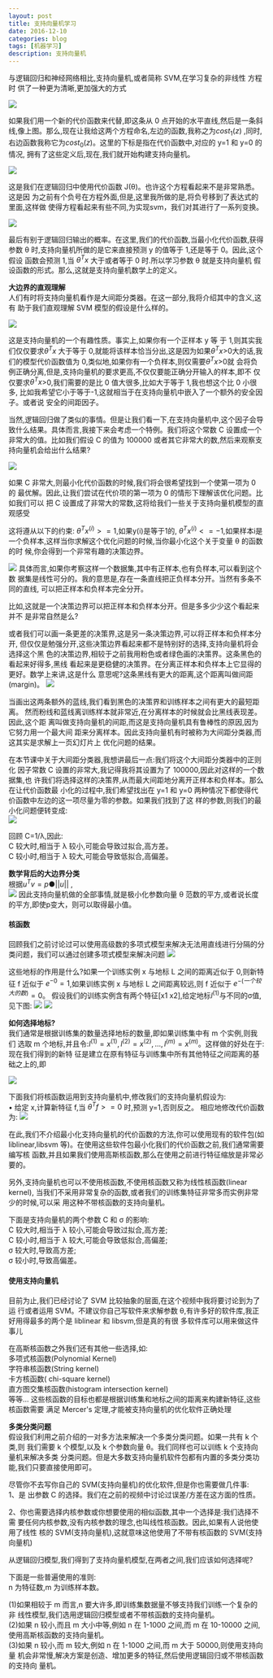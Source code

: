 ```yaml
---
layout: post
title: 支持向量机学习
date: 2016-12-10
categories: blog
tags: [机器学习]
description: 支持向量机
---
```


与逻辑回归和神经网络相比,支持向量机,或者简称 SVM,在学习复杂的非线性 方程时 供了一种更为清晰,更加强大的方式      

![](https://raw.githubusercontent.com/whuhan2013/myImage/master/machineLearning/class7/p1.png) 

如果我们用一个新的代价函数来代替,即这条从 0 点开始的水平直线,然后是一条斜 线,像上图。那么,现在让我给这两个方程命名,左边的函数,我称之为$cos t_1(z)$ ,同时,
右边函数我称它为$cost_0(z)$。这里的下标是指在代价函数中,对应的 y=1 和 y=0 的情况, 拥有了这些定义后,现在,我们就开始构建支持向量机。  

![](https://raw.githubusercontent.com/whuhan2013/myImage/master/machineLearning/class7/p3.png) 

这是我们在逻辑回归中使用代价函数 J(θ)。也许这个方程看起来不是非常熟悉。这是因 为之前有个负号在方程外面,但是,这里我所做的是,将负号移到了表达式的里面,这样做
使得方程看起来有些不同,为实现svm，我们对其进行了一系列变换。

![](https://raw.githubusercontent.com/whuhan2013/myImage/master/machineLearning/class7/p2.png) 

最后有别于逻辑回归输出的概率。在这里,我们的代价函数,当最小化代价函数,获得 参数 θ 时,支持向量机所做的是它来直接预测 y 的值等于 1,还是等于 0。因此,这个假设
函数会预测 1,当  $\theta^Tx$ 大于或者等于 0 时.所以学习参数 θ 就是支持向量机
假设函数的形式。那么,这就是支持向量机数学上的定义。

**大边界的直观理解**       
人们有时将支持向量机看作是大间距分类器。在这一部分,我将介绍其中的含义,这有 助于我们直观理解 SVM 模型的假设是什么样的。     

![](https://raw.githubusercontent.com/whuhan2013/myImage/master/machineLearning/class7/p4.png) 

这是支持向量机的一个有趣性质。事实上,如果你有一个正样本 y 等
于 1,则其实我们仅仅要求$\theta^Tx$ 大于等于 0,就能将该样本恰当分出,这是因为如果$\theta^Tx$>0大的话,我们的模型代价函数值为 0,类似地,如果你有一个负样本,则仅需要$\theta^Tx$>0就
会将负例正确分离,但是,支持向量机的要求更高,不仅仅要能正确分开输入的样本,即不 仅仅要求$\theta^Tx$>0,我们需要的是比 0 值大很多,比如大于等于 1,我也想这个比 0 小很多,
比如我希望它小于等于-1,这就相当于在支持向量机中嵌入了一个额外的安全因子。或者说 安全的间距因子。    

当然,逻辑回归做了类似的事情。但是让我们看一下,在支持向量机中,这个因子会导 致什么结果。具体而言,我接下来会考虑一个特例。我们将这个常数 C 设置成一个非常大的值。比如我们假设 C 的值为 100000 或者其它非常大的数,然后来观察支持向量机会给出什么结果?

![](https://raw.githubusercontent.com/whuhan2013/myImage/master/machineLearning/class7/p5.png) 

如果 C 非常大,则最小化代价函数的时候,我们将会很希望找到一个使第一项为 0 的 最优解。因此,让我们尝试在代价项的第一项为 0 的情形下理解该优化问题。比如我们可以 把 C 设置成了非常大的常数,这将给我们一些关于支持向量机模型的直观感受

这将遵从以下的约束: $\theta^Tx^{(i)}>=1$,如果y(i)是等于1的, $\theta^Tx^{(i)}<=-1$,如果样本i是 一个负样本,这样当你求解这个优化问题的时候,当你最小化这个关于变量 θ 的函数的时
候,你会得到一个非常有趣的决策边界。      

![](https://raw.githubusercontent.com/whuhan2013/myImage/master/machineLearning/class7/p6.png) 
具体而言,如果你考察这样一个数据集,其中有正样本,也有负样本,可以看到这个数 据集是线性可分的。我的意思是,存在一条直线把正负样本分开。当然有多条不同的直线, 可以把正样本和负样本完全分开。      

比如,这就是一个决策边界可以把正样本和负样本分开。但是多多少少这个看起来并不 是非常自然是么?    

或者我们可以画一条更差的决策界,这是另一条决策边界,可以将正样本和负样本分开, 但仅仅是勉强分开,这些决策边界看起来都不是特别好的选择,支持向量机将会选择这个黑 色的决策边界,相较于之前我用粉色或者绿色画的决策界。这条黑色的看起来好得多,黑线 看起来是更稳健的决策界。在分离正样本和负样本上它显得的更好。数学上来讲,这是什么 意思呢?这条黑线有更大的距离,这个距离叫做间距 (margin)。
![](https://raw.githubusercontent.com/whuhan2013/myImage/master/machineLearning/class7/p7.png) 

当画出这两条额外的蓝线,我们看到黑色的决策界和训练样本之间有更大的最短距离。 然而粉线和蓝线离训练样本就非常近,在分离样本的时候就会比黑线表现差。因此,这个距 离叫做支持向量机的间距,而这是支持向量机具有鲁棒性的原因,因为它努力用一个最大间 距来分离样本。因此支持向量机有时被称为大间距分类器,而这其实是求解上一页幻灯片上 优化问题的结果。

在本节课中关于大间距分类器,我想讲最后一点:我们将这个大间距分类器中的正则化 因子常数 C 设置的非常大,我记得我将其设置为了 100000,因此对这样的一个数据集,也 许我们将选择这样的决策界,从而最大间距地分离开正样本和负样本。那么在让代价函数最
小化的过程中,我们希望找出在 y=1 和 y=0 两种情况下都使得代价函数中左边的这一项尽量为零的参数。如果我们找到了这 样的参数,则我们的最小化问题便转变成:     
![](https://raw.githubusercontent.com/whuhan2013/myImage/master/machineLearning/class7/p8.png) 

回顾 C=1/λ,因此:      
C 较大时,相当于 λ 较小,可能会导致过拟合,高方差。       
C 较小时,相当于 λ 较大,可能会导致低拟合,高偏差。

**数学背后的大边界分类**      
根据$u^Tv=p●||u||$ ,    
![](https://raw.githubusercontent.com/whuhan2013/myImage/master/machineLearning/class7/p9.png) 
因此支持向量机做的全部事情,就是极小化参数向量 θ 范数的平方,或者说长度 的平方,即使p变大，则可以取得最小值。      


#### 核函数       

回顾我们之前讨论过可以使用高级数的多项式模型来解决无法用直线进行分隔的分类问题，我们可以通过创建多项式模型来解决问题
![](https://raw.githubusercontent.com/whuhan2013/myImage/master/machineLearning/class7/p10.png) 

这些地标的作用是什么?如果一个训练实例 x 与地标 L 之间的距离近似于 0,则新特征
f 近似于 $e^{-0}=1$,如果训练实例 x 与地标 L 之间距离较远,则 f 近似于 $e^{-(一个较大的数)}=0$。 假设我们的训练实例含有两个特征[x1 x2],给定地标$l^{(1)}$与不同的σ值,见下图:
![](https://raw.githubusercontent.com/whuhan2013/myImage/master/machineLearning/class7/p11.png) 
![](https://raw.githubusercontent.com/whuhan2013/myImage/master/machineLearning/class7/p12.png) 

**如何选择地标?**           
我们通常是根据训练集的数量选择地标的数量,即如果训练集中有 m 个实例,则我们 选取 m 个地标,并且令:$l^{(1)}=x^{(1)},l^{(2)}=x^{(2)},...,l^{(m)}=x^{(m)}$。这样做的好处在于:现在我们得到的新特 征是建立在原有特征与训练集中所有其他特征之间距离的基础之上的,即

![](https://raw.githubusercontent.com/whuhan2013/myImage/master/machineLearning/class7/p13.png) 

下面我们将核函数运用到支持向量机中,修改我们的支持向量机假设为:      
• 给定 x,计算新特征 f,当 $θ^Tf>=0$ 时,预测 y=1,否则反之。 相应地修改代价函数 为:
![](https://raw.githubusercontent.com/whuhan2013/myImage/master/machineLearning/class7/p14.png) 

在此,我们不介绍最小化支持向量机的代价函数的方法,你可以使用现有的软件包(如 liblinear,libsvm 等)。在使用这些软件包最小化我们的代价函数之前,我们通常需要编写核 函数,并且如果我们使用高斯核函数,那么在使用之前进行特征缩放是非常必要的。

另外,支持向量机也可以不使用核函数,不使用核函数又称为线性核函数(linear kernel), 当我们不采用非常复杂的函数,或者我们的训练集特征非常多而实例非常少的时候,可以采 用这种不带核函数的支持向量机。

下面是支持向量机的两个参数 C 和 σ 的影响:     
C 较大时,相当于 λ 较小,可能会导致过拟合,高方差;    
C 较小时,相当于 λ 较大,可能会导致低拟合,高偏差;    
σ 较大时,导致高方差;    
σ 较小时,导致高偏差。     

#### 使用支持向量机      
目前为止,我们已经讨论了 SVM 比较抽象的层面,在这个视频中我将要讨论到为了运
行或者运用 SVM。不建议你自己写软件来求解参数 θ,有许多好的软件库,我正好用得最多的两个是 liblinear 和 libsvm,但是真的有很 多软件库可以用来做这件事儿     

在高斯核函数之外我们还有其他一些选择,如:    
多项式核函数(Polynomial Kernel)   
字符串核函数(String kernel)    
卡方核函数( chi-square kernel)                
直方图交集核函数(histogram intersection kernel)       
等等... 这些核函数的目标也都是根据训练集和地标之间的距离来构建新特征,这些核函数需要
满足 Mercer's 定理,才能被支持向量机的优化软件正确处理     

**多类分类问题**      
假设我们利用之前介绍的一对多方法来解决一个多类分类问题。如果一共有 k 个类,则 我们需要 k 个模型,以及 k 个参数向量 θ。我们同样也可以训练 k 个支持向量机来解决多类 分类问题。但是大多数支持向量机软件包都有内置的多类分类功能,我们只要直接使用即可。

尽管你不去写你自己的 SVM(支持向量机)的优化软件,但是你也需要做几件事:     
1、是 出参数 C 的选择。我们在之前的视频中讨论过误差/方差在这方面的性质。          

2、你也需要选择内核参数或你想要使用的相似函数,其中一个选择是:我们选择不需
要任何内核参数,没有内核参数的理念,也叫线性核函数。因此,如果有人说他使用了线性
核的 SVM(支持向量机),这就意味这他使用了不带有核函数的 SVM(支持向量机)     

从逻辑回归模型,我们得到了支持向量机模型,在两者之间,我们应该如何选择呢?  

下面是一些普遍使用的准则:     
n 为特征数,m 为训练样本数。     

(1)如果相较于 m 而言,n 要大许多,即训练集数据量不够支持我们训练一个复杂的非
线性模型,我们选用逻辑回归模型或者不带核函数的支持向量机。      
(2)如果 n 较小,而且 m 大小中等,例如 n 在 1-1000 之间,而 m 在 10-10000 之间,
使用高斯核函数的支持向量机。            
(3)如果 n 较小,而 m 较大,例如 n 在 1-1000 之间,而 m 大于 50000,则使用支持向量
机会非常慢,解决方案是创造、增加更多的特征,然后使用逻辑回归或不带核函数的支持向 量机。         












